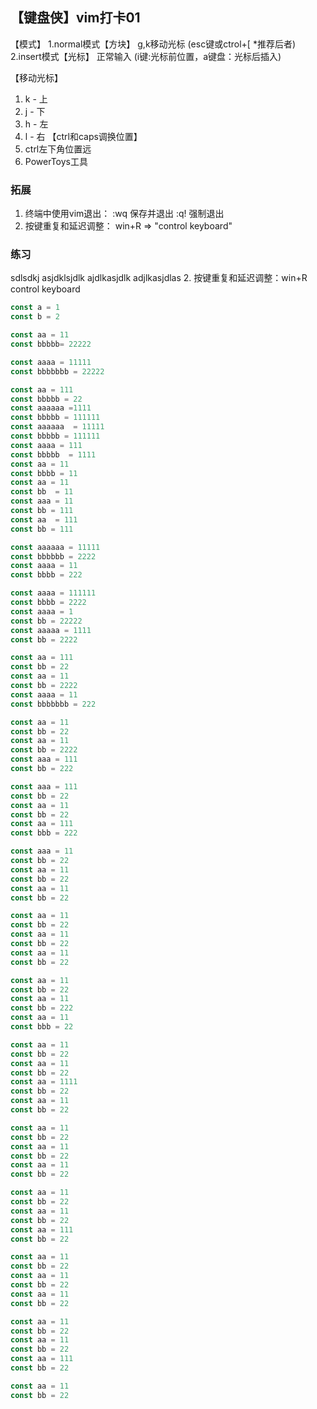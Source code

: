 
## 【键盘侠】vim打卡01

【模式】
1.normal模式【方块】 g,k移动光标 (esc键或ctrol+[ *推荐后者)
2.insert模式【光标】 正常输入    (i键:光标前位置，a键盘：光标后插入)

【移动光标】
  1. k - 上
  2. j - 下
  3. h - 左
  4. l - 右
【ctrl和caps调换位置】
1. ctrl左下角位置远
2. PowerToys工具
### 拓展
1. 终端中使用vim退出： :wq 保存并退出 :q! 强制退出
2. 按键重复和延迟调整： win+R => "control keyboard"

### 练习
sdlsdkj asjdklsjdlk ajdlkasjdlk adjlkasjdlas
2. 按键重复和延迟调整：win+R  control keyboard

```js
const a = 1
const b = 2

const aa = 11
const bbbbb= 22222

const aaaa = 11111
const bbbbbbb = 22222

const aa = 111 
const bbbbb = 22
const aaaaaa =1111
const bbbbb = 111111
const aaaaaa  = 11111
const bbbbb = 111111
const aaaa = 111
const bbbbb  = 1111
const aa = 11
const bbbb = 11
const aa = 11
const bb  = 11
const aaa = 11
const bb = 111
const aa  = 111
const bb = 111

const aaaaaa = 11111
const bbbbbb = 2222
const aaaa = 11
const bbbb = 222

const aaaa = 111111
const bbbb = 2222
const aaaa = 1
const bb = 22222
const aaaaa = 1111
const bb = 2222

const aa = 111
const bb = 22
const aa = 11
const bb = 2222
const aaaa = 11
const bbbbbbb = 222

const aa = 11
const bb = 22
const aa = 11
const bb = 2222
const aaa = 111
const bb = 222

const aaa = 111
const bb = 22
const aa = 11
const bb = 22
const aa = 111
const bbb = 222

const aaa = 11
const bb = 22
const aa = 11
const bb = 22
const aa = 11
const bb = 22

const aa = 11
const bb = 22
const aa = 11
const bb = 22
const aa = 11
const bb = 22

const aa = 11
const bb = 22
const aa = 11
const bb = 222
const aa = 11
const bbb = 22

const aa = 11
const bb = 22
const aa = 11
const bb = 22
const aa = 1111
const bb = 22
const aa = 11
const bb = 22

const aa = 11
const bb = 22
const aa = 11
const bb = 22
const aa = 11
const bb = 22

const aa = 11
const bb = 22
const aa = 11
const bb = 22
const aa = 111
const bb = 22

const aa = 11
const bb = 22
const aa = 11
const bb = 22
const aa = 11
const bb = 22

const aa = 11
const bb = 22
const aa = 11
const bb = 22
const aa = 111
const bb = 22

const aa = 11
const bb = 22

```
